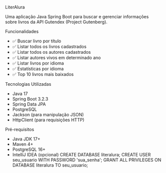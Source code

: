 LiterAlura

Uma aplicação Java Spring Boot para buscar e gerenciar informações sobre livros da API Gutendex (Project Gutenberg).

Funcionalidades

- ✅ Buscar livro por título
- ✅ Listar todos os livros cadastrados
- ✅ Listar todos os autores cadastrados
- ✅ Listar autores vivos em determinado ano
- ✅ Listar livros por idioma
- ✅ Estatísticas por idioma
- ✅ Top 10 livros mais baixados

Tecnologias Utilizadas

- Java 17
- Spring Boot 3.2.3
- Spring Data JPA
- PostgreSQL
- Jackson (para manipulação JSON)
- HttpClient (para requisições HTTP)

Pré-requisitos

- Java JDK 17+
- Maven 4+
- PostgreSQL 16+
- IntelliJ IDEA (opcional)
   CREATE DATABASE literalura;
   CREATE USER seu_usuario WITH PASSWORD 'sua_senha';
   GRANT ALL PRIVILEGES ON DATABASE literalura TO seu_usuario;

